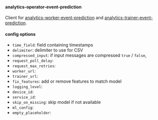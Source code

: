 #### analytics-operator-event-prediction

Client for [analytics-worker-event-prediction](https://github.com/PlatonaM/analytics-worker-event-prediction) and [analytics-trainer-event-prediction](https://github.com/PlatonaM/analytics-trainer-event-prediction).


#### config options

+ `time_field`: field containing timestamps
+ `delimiter`: delimiter to use for CSV
+ `compressed_input`: if input messages are compressed `true` / `false`,
+ `request_poll_delay`: 
+ `request_max_retries`: 
+ `worker_url`: 
+ `trainer_url`:
+ `fix_features`: add or remove features to match model
+ `logging_level`: 
+ `device_id`:
+ `service_id`:
+ `skip_on_missing`: skip model if not available
+ `ml_config`:
+ `empty_placeholder`:

